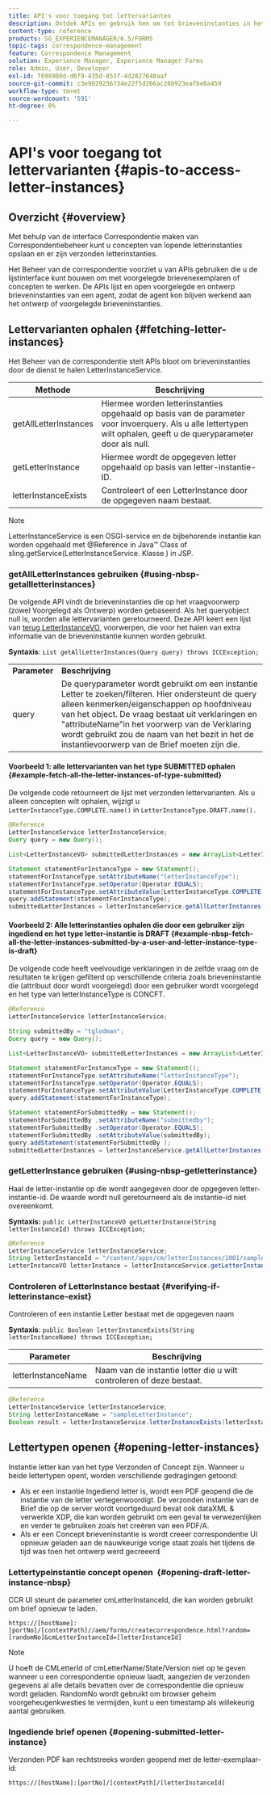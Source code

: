```yaml
---
title: API's voor toegang tot lettervarianten
description: Ontdek APIs en gebruik hen om tot brieveninstanties in het milieu van AEM Forms programmatically toegang te hebben.
content-type: reference
products: SG_EXPERIENCEMANAGER/6.5/FORMS
topic-tags: correspondence-management
feature: Correspondence Management
solution: Experience Manager, Experience Manager Forms
role: Admin, User, Developer
exl-id: f698980d-d6f9-435d-853f-4d2827640aaf
source-git-commit: c3e9029236734e22f5d266ac26b923eafbe0a459
workflow-type: tm+mt
source-wordcount: '591'
ht-degree: 0%

---
```


# API&#39;s voor toegang tot lettervarianten {#apis-to-access-letter-instances}

## Overzicht {#overview}

Met behulp van de interface Correspondentie maken van Correspondentiebeheer kunt u concepten van lopende letterinstanties opslaan en er zijn verzonden letterinstanties.

Het Beheer van de correspondentie voorziet u van APIs gebruiken die u de lijstinterface kunt bouwen om met voorgelegde brievenexemplaren of concepten te werken. De APIs lijst en open voorgelegde en ontwerp brieveninstanties van een agent, zodat de agent kon blijven werkend aan het ontwerp of voorgelegde brieveninstanties.

## Lettervarianten ophalen {#fetching-letter-instances}

Het Beheer van de correspondentie stelt APIs bloot om brieveninstanties door de dienst te halen LetterInstanceService.

| Methode | Beschrijving |
|--- |--- |
| getAllLetterInstances | Hiermee worden letterinstanties opgehaald op basis van de parameter voor invoerquery. Als u alle lettertypen wilt ophalen, geeft u de queryparameter door als null. |
| getLetterInstance | Hiermee wordt de opgegeven letter opgehaald op basis van letter-instantie-ID. |
| letterInstanceExists | Controleert of een LetterInstance door de opgegeven naam bestaat. |

>[!NOTE]
>
>LetterInstanceService is een OSGI-service en de bijbehorende instantie kan worden opgehaald met @Reference in Java™
>Class of sling.getService(LetterInstanceService. Klasse ) in JSP.

### getAllLetterInstances gebruiken {#using-nbsp-getallletterinstances}

De volgende API vindt de brieveninstanties die op het vraagvoorwerp (zowel Voorgelegd als Ontwerp) worden gebaseerd. Als het queryobject null is, worden alle lettervarianten geretourneerd. Deze API keert een lijst van [&#x200B; terug LetterInstanceVO &#x200B;](https://helpx.adobe.com/nl/aem-forms/6-2/javadocs/com/adobe/icc/dbforms/obj/LetterInstanceVO.html) voorwerpen, die voor het halen van extra informatie van de brieveninstantie kunnen worden gebruikt.

**Syntaxis**: `List getAllLetterInstances(Query query) throws ICCException;`

<table>
 <tbody>
  <tr>
   <td><strong>Parameter</strong></td>
   <td><strong>Beschrijving</strong></td>
  </tr>
  <tr>
   <td>query</td>
   <td>De queryparameter wordt gebruikt om een instantie Letter te zoeken/filteren. Hier ondersteunt de query alleen kenmerken/eigenschappen op hoofdniveau van het object. De vraag bestaat uit verklaringen en "attributeName"in het voorwerp van de Verklaring wordt gebruikt zou de naam van het bezit in het de instantievoorwerp van de Brief moeten zijn die.<br /> </td>
  </tr>
 </tbody>
</table>

#### Voorbeeld 1: alle lettervarianten van het type SUBMITTED ophalen {#example-fetch-all-the-letter-instances-of-type-submitted}

De volgende code retourneert de lijst met verzonden lettervarianten. Als u alleen concepten wilt ophalen, wijzigt u `LetterInstanceType.COMPLETE.name()` in `LetterInstanceType.DRAFT.name().`

```java
@Reference
LetterInstanceService letterInstanceService;
Query query = new Query();

List<LetterInstanceVO> submittedLetterInstances = new ArrayList<LetterInstanceVO>();

Statement statementForInstanceType = new Statement();
statementForInstanceType.setAttributeName("letterInstanceType");
statementForInstanceType.setOperator(Operator.EQUALS);
statementForInstanceType.setAttributeValue(LetterInstanceType.COMPLETE.name());
query.addStatement(statementForInstanceType);
submittedLetterInstances = letterInstanceService.getAllLetterInstances(query);
```

#### Voorbeeld 2: Alle letterinstanties ophalen die door een gebruiker zijn ingediend en het type letter-instantie is DRAFT {#example-nbsp-fetch-all-the-letter-instances-submitted-by-a-user-and-letter-instance-type-is-draft}

De volgende code heeft veelvoudige verklaringen in de zelfde vraag om de resultaten te krijgen gefilterd op verschillende criteria zoals brieveninstantie die (attribuut door wordt voorgelegd) door een gebruiker wordt voorgelegd en het type van letterInstanceType is CONCFT.

```java
@Reference
LetterInstanceService letterInstanceService;

String submittedBy = "tglodman";
Query query = new Query();

List<LetterInstanceVO> submittedLetterInstances = new ArrayList<LetterInstanceVO>();

Statement statementForInstanceType = new Statement();
statementForInstanceType.setAttributeName("letterInstanceType");
statementForInstanceType.setOperator(Operator.EQUALS);
statementForInstanceType.setAttributeValue(LetterInstanceType.COMPLETE.name());
query.addStatement(statementForInstanceType);

Statement statementForSubmittedBy = new Statement();
statementForSubmittedBy .setAttributeName("submittedby");
statementForSubmittedBy .setOperator(Operator.EQUALS);
statementForSubmittedBy .setAttributeValue(submittedBy);
query.addStatement(statementForSubmittedBy );
submittedLetterInstances = letterInstanceService.getAllLetterInstances(query);
```

### getLetterInstance gebruiken {#using-nbsp-getletterinstance}

Haal de letter-instantie op die wordt aangegeven door de opgegeven letter-instantie-id. De waarde wordt null geretourneerd als de instantie-id niet overeenkomt.

**Syntaxis:** `public LetterInstanceVO getLetterInstance(String letterInstanceId) throws ICCException;`

```java
@Reference
LetterInstanceService letterInstanceService;
String letterInstanceId = "/content/apps/cm/letterInstances/1001/sampleLetterInstance";
LetterInstanceVO letterInstance = letterInstanceService.getLetterInstance(letterInstanceId );
```

### Controleren of LetterInstance bestaat {#verifying-if-letterinstance-exist}

Controleren of een instantie Letter bestaat met de opgegeven naam

**Syntaxis**: `public Boolean letterInstanceExists(String letterInstanceName) throws ICCException;`

| **Parameter** | **Beschrijving** |
|---|---|
| letterInstanceName | Naam van de instantie letter die u wilt controleren of deze bestaat. |

```java
@Reference
LetterInstanceService letterInstanceService;
String letterInstanceName = "sampleLetterInstance";
Boolean result = letterInstanceService.letterInstanceExists(letterInstanceName );
```

## Lettertypen openen {#opening-letter-instances}

Instantie letter kan van het type Verzonden of Concept zijn. Wanneer u beide lettertypen opent, worden verschillende gedragingen getoond:

* Als er een instantie Ingediend letter is, wordt een PDF geopend die de instantie van de letter vertegenwoordigt. De verzonden instantie van de Brief die op de server wordt voortgeduurd bevat ook dataXML &amp; verwerkte XDP, die kan worden gebruikt om een geval te verwezenlijken en verder te gebruiken zoals het creëren van een PDF/A.
* Als er een Concept brieveninstantie is wordt creeer correspondentie UI opnieuw geladen aan de nauwkeurige vorige staat zoals het tijdens de tijd was toen het ontwerp werd gecreeerd

### Lettertypeinstantie concept openen  {#opening-draft-letter-instance-nbsp}

CCR UI steunt de parameter cmLetterInstanceId, die kan worden gebruikt om brief opnieuw te laden.

`https://[hostName]:[portNo]/[contextPath]//aem/forms/createcorrespondence.html?random=[randomNo]&cmLetterInstanceId=[letterInstanceId]`

>[!NOTE]
>
>U hoeft de CMLetterId of cmLetterName/State/Version niet op te geven wanneer u een correspondentie opnieuw laadt, aangezien de verzonden gegevens al alle details bevatten over de correspondentie die opnieuw wordt geladen. RandomNo wordt gebruikt om browser geheim voorgeheugenkwesties te vermijden, kunt u een timestamp als willekeurig aantal gebruiken.

### Ingediende brief openen {#opening-submitted-letter-instance}

Verzonden PDF kan rechtstreeks worden geopend met de letter-exemplaar-id:

`https://[hostName]:[portNo]/[contextPath]/[letterInstanceId]`
